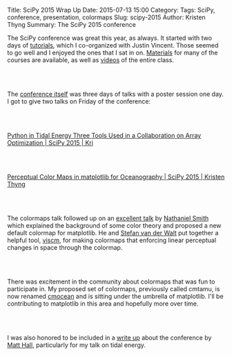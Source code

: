 Title: SciPy 2015 Wrap Up
Date: 2015-07-13 15:00
Category: 
Tags: SciPy, conference, presentation, colormaps
Slug: scipy-2015
Author: Kristen Thyng
Summary: The SciPy 2015 conference


The SciPy conference was great this year, as always. It started with two days of [tutorials](http://scipy2015.scipy.org/ehome/115969/289057/?&), which I co-organized with Justin Vincent. Those seemed to go well and I enjoyed the ones that I sat in on. [Materials](http://scipy2015.scipy.org/ehome/115969/304620/?&) for many of the courses are available, as well as [videos](https://www.youtube.com/playlist?list=PLYx7XA2nY5Gcpabmu61kKcToLz0FapmHu) of the entire class.

<br><br>

The [conference itself](http://scipy2015.scipy.org/ehome/115969/297898/?&) was three days of talks with a poster session one day. I got to give two talks on Friday of the conference: 

<br><br>

<a class="embedly-card" href="https://www.youtube.com/watch?v=BS7a_FzYBQw">Python in Tidal Energy Three Tools Used in a Collaboration on Array Optimization | SciPy 2015 | Kri</a>
<script async src="//cdn.embedly.com/widgets/platform.js" charset="UTF-8"></script>

<br><br>

<a class="embedly-card" href="https://www.youtube.com/watch?v=XjHzLUnHeM0">Perceptual Color Maps in matplotlib for Oceanography | SciPy 2015 | Kristen Thyng</a>
<script async src="//cdn.embedly.com/widgets/platform.js" charset="UTF-8"></script>

<br><br>

The colormaps talk followed up on an [excellent talk](https://www.youtube.com/watch?v=xAoljeRJ3lU&list=PLYx7XA2nY5Gcpabmu61kKcToLz0FapmHu&index=2) by [Nathaniel Smith](https://github.com/njsmith) which explained the background of some color theory and proposed a new default colormap for matplotlib. He and [Stefan van der Walt](https://github.com/stefanv) put together a helpful tool, [viscm](https://github.com/BIDS/viscm), for making colormaps that enforcing linear perceptual changes in space through the colormap.

<br><br>

There was excitement in the community about colormaps that was fun to participate in. My proposed set of colormaps, previously called cmtamu, is now renamed [cmocean](https://github.com/matplotlib/cmocean) and is sitting under the umbrella of matplotlib. I'll be contributing to matplotlib in this area and hopefully more over time.

<br><br>

I was also honored to be included in a [write up](http://www.agilegeoscience.com/blog/2015/7/10/software-stats-and-tidal-energy) about the conference by [Matt Hall](https://about.me/kwinkunks), particularly for my talk on tidal energy.